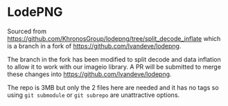 # LodePNG

Sourced from https://github.com/KhronosGroup/lodepng/tree/split_decode_inflate which is a branch in a fork of https://github.com/lvandeve/lodepng.

The branch in the fork has been modified to split decode and data inflation to allow it to work with our imageio library. A PR will be submitted to merge these changes into https://github.com/lvandeve/lodepng.

The repo is 3MB but only the 2 files here are needed and it has no tags so 
using `git submodule` or `git subrepo` are unattractive options.


